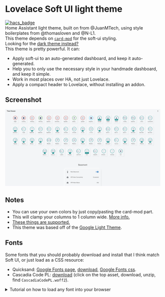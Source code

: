 # Lovelace Soft UI light theme
[![hacs_badge](https://img.shields.io/badge/HACS-Default-orange.svg?style=for-the-badge)](https://github.com/custom-components/hacs)  
Home Assistant light theme, built on from @JuanMTech, using style boilerplates from @thomasloven and @N-L1.  
This theme depends on [`card-mod`](https://github.com/thomasloven/lovelace-card-mod) for the soft-ui styling.  
Looking for the [dark theme instead?](https://github.com/KTibow/lovelace-dark-soft-ui-theme/)  
This theme is pretty powerful. It can:
- Apply soft-ui to an auto-generated dashboard, and keep it auto-generated.
- Help you to only use the necessary style in your handmade dashboard, and keep it simple.
- Work in most places over HA, not just Lovelace.
- Apply a compact header to Lovelace, without installing an addon.
## Screenshot
[![Screenshot of it](lighttheme.png)](#)
## Notes
- You can use your own colors by just copy/pasting the card-mod part.
- This will clamp your columns to 1 column wide. [More info.](https://github.com/KTibow/lovelace-light-soft-ui-theme/issues/6#issuecomment-669204209)
- [These things are supported.](https://github.com/KTibow/lovelace-light-soft-ui-theme/issues/3)
- This theme was based off of the [Google Light Theme](https://github.com/JuanMTech/Home_Assistant_files/blob/b2ffbf2a3ffc05638b02f06d63e45618740ae281/themes/google_light_theme.yaml).
## Fonts
Some fonts that you should probably download and install that I think match Soft UI, or just load as a CSS resource:
- Quicksand: [Google Fonts page](https://fonts.google.com/specimen/Quicksand), [download](https://fonts.google.com/download?family=Quicksand), [Google Fonts css](https://fonts.googleapis.com/css?family=Quicksand&display=swap).
- Cascadia Code PL: [download](https://github.com/microsoft/cascadia-code/releases/latest) (click on the top asset, download, unzip, find `CascadiaCodePL.woff2`).
  
<details><summary>Tutorial on how to load any font into your browser</summary>

Upload the `woff2` into `/config/www`, and then make a file called `/config/www/fonts.js` which contains this:
```js
function loadcss() {
    let css = '/local/fonts.css?v=0.001';
    
    let link = document.createElement('link');
    let head = document.getElementsByTagName('head')[0];
    let tmp;
    link.rel = 'stylesheet';
    link.type = 'text/css';

    tmp = link.cloneNode(true);
    tmp.href = css;
    head.appendChild(tmp);
    console.info('%c Loaded font CSS at ' + css, 'color: white; background: #000; font-weight: 700;');
}
loadcss();
```
Then make a file called `/config/www/fonts.css` which contains this:
```css
@font-face {
  font-family: 'Cascadia Code PL';
  font-style: normal;
  font-weight: 400;
  src: url(/local/CascadiaCodePL.woff2) format('woff2');
}
```
(For each font, create the same thing in the file, but changing the source and name of font.)  
Then finally add `/local/fonts.js` to your list of lovelace resources. (Maybe?) Restart Home Assistant. Press Ctrl+Shift+R. Done!  
Credit to https://community.home-assistant.io/t/use-ttf-in-lovelace/143495.
</details>
